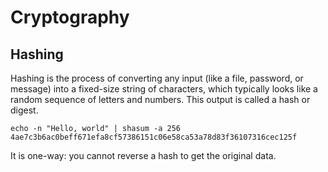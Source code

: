 # Cryptography
## Hashing
Hashing is the process of converting any input (like a file, password, or message) into a fixed-size string of characters, which typically looks like a random sequence of letters and numbers. This output is called a hash or digest.
```
echo -n "Hello, world" | shasum -a 256
4ae7c3b6ac0beff671efa8cf57386151c06e58ca53a78d83f36107316cec125f
```
It is one-way: you cannot reverse a hash to get the original data.
